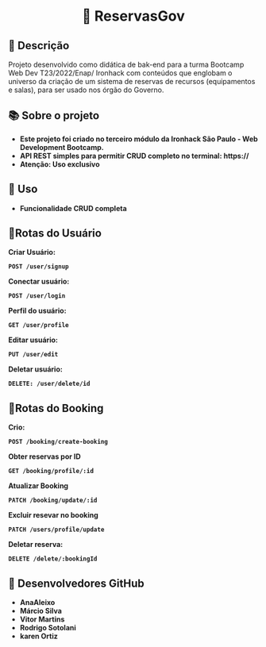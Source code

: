 <h1 align="center">📇 ReservasGov</h1>

## :memo: Descrição
Projeto desenvolvido como didática de bak-end para a turma Bootcamp Web Dev T23/2022/Enap/ Ironhack com conteúdos que englobam o universo da criação de um sistema de reservas de recursos (equipamentos e salas), para ser usado nos órgão do Governo. 

## :books: Sobre o projeto
* <b> Este projeto foi criado no terceiro módulo da Ironhack São Paulo - Web Development Bootcamp.
* <b> API REST simples para permitir CRUD completo no terminal: https://
* <b> Atenção: Uso exclusivo

## :wrench: Uso
* Funcionalidade CRUD completa

## :rocket:Rotas do Usuário
<b> Criar Usuário:
```
POST /user/signup
```
<b> Conectar usuário:
```
POST /user/login
```
<b> Perfil do usuário:
```
GET /user/profile
```
<b> Editar usuário:
```
PUT /user/edit
```
<b> Deletar usuário:
```
DELETE: /user/delete/id
```
## :rocket:Rotas do Booking
<b> Crio:
```
POST /booking/create-booking
```
<b> Obter reservas por ID
```
GET /booking/profile/:id
```
<b>Atualizar Booking
```
PATCH /booking/update/:id
```
<b> Excluir resevar no booking
```
PATCH /users/profile/update
```
<b> Deletar reserva:
```
DELETE /delete/:bookingId
```

## :rocket: Desenvolvedores GitHub
* <b> AnaAleixo
* <b> Márcio Silva
* <b> Vitor Martins
* <b> Rodrigo Sotolani
* <b> karen Ortiz
  
